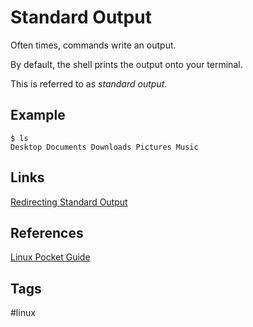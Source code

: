# Standard Output

Often times, commands write an output.  

By default, the shell prints the output onto your terminal.  

This is referred to as *standard output*.

## Example
`$ ls`  
`Desktop Documents Downloads Pictures Music`  

## Links
[Redirecting Standard Output](../202305212218/README.md)  

## References
[Linux Pocket Guide](https://linuxpocketguide.com/)

## Tags
#linux
